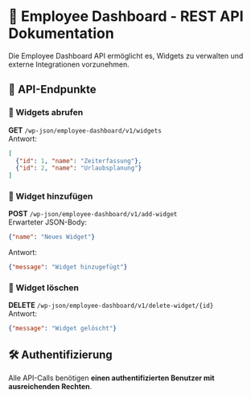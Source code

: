 # 📡 Employee Dashboard - REST API Dokumentation

Die Employee Dashboard API ermöglicht es, Widgets zu verwalten und externe Integrationen vorzunehmen.

## 🚀 API-Endpunkte

### 📌 Widgets abrufen
**GET** `/wp-json/employee-dashboard/v1/widgets`  
Antwort:
```json
[
  {"id": 1, "name": "Zeiterfassung"},
  {"id": 2, "name": "Urlaubsplanung"}
]
```

### 📌 Widget hinzufügen
**POST** `/wp-json/employee-dashboard/v1/add-widget`  
Erwarteter JSON-Body:
```json
{"name": "Neues Widget"}
```
Antwort:
```json
{"message": "Widget hinzugefügt"}
```

### 📌 Widget löschen
**DELETE** `/wp-json/employee-dashboard/v1/delete-widget/{id}`  
Antwort:
```json
{"message": "Widget gelöscht"}
```

## 🛠 Authentifizierung
Alle API-Calls benötigen **einen authentifizierten Benutzer mit ausreichenden Rechten**.
